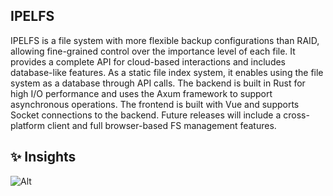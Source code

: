 ## IPELFS

IPELFS is a file system with more flexible backup configurations than RAID, allowing fine-grained control over the importance level of each file. It provides a complete API for cloud-based interactions and includes database-like features. As a static file index system, it enables using the file system as a database through API calls. The backend is built in Rust for high I/O performance and uses the Axum framework to support asynchronous operations. The frontend is built with Vue and supports Socket connections to the backend. Future releases will include a cross-platform client and full browser-based FS management features.

## ✨ Insights

![Alt](https://repobeats.axiom.co/api/embed/5a795b97a80207a277b113187899c010861cd0b0.svg 'Repobeats analytics image')
